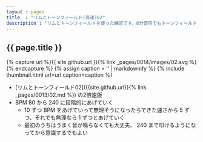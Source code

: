 ```yaml
---
layout : pages
title  : "リムとトーンフィールド(高速)02"
description : "リムとトーンフィールドを使った練習です。8分音符でもトーンフィールドがリズムよく、綺麗に鳴らせるように練習しましょう。"
---
```


## {{ page.title }}

{% capture url %}{{ site.github.url }}{% link _pages/0014/images/02.svg %}{% endcapture %}
{% assign caption = '' | markdownify %}
{% include thumbnail.html url=url caption=caption %}

* [リムとトーンフィールド02]({{site.github.url}}{% link _pages/0013/02.md %}) の2倍速版
* BPM 80 から 240 に段階的にあげていく
  * 10 ずつ BPM をあげていって無理そうになったらできた速さから 5 ずつ、それでも無理なら 1 ずつとあげていく
  * 最初のうちはうまく音が鳴らなくても大丈夫、 240 まで叩けるようになってから意識するでもよい